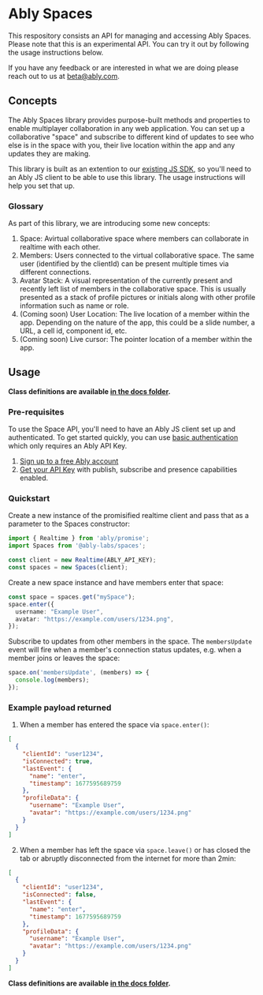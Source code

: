 # Ably Spaces

This respository consists an API for managing and accessing Ably Spaces. Please note that this is an experimental API. You can try it out by following the usage instructions below.

If you have any feedback or are interested in what we are doing please reach out to us at [beta@ably.com](mailto:beta@ably.com).

## Concepts
The Ably Spaces library provides purpose-built methods and properties to enable multiplayer collaboration in any web application. You can set up a collaborative "space" and subscribe to different kind of updates to see who else is in the space with you, their live location within the app and any updates they are making.

This library is built as an extention to our [existing JS SDK](https://github.com/ably/ably-js), so you'll need to an Ably JS client to be able to use this library. The usage instructions will help you set that up.

### Glossary
As part of this library, we are introducing some new concepts:

1. Space: Avirtual collaborative space where members can collaborate in realtime with each other.
2. Members: Users connected to the virtual collaborative space. The same user (identified by the clientId) can be present multiple times via different connections.
3. Avatar Stack: A visual representation of the currently present and recently left list of members in the collaborative space. This is usually presented as a stack of profile pictures or initials along with other profile information such as name or role.
3. (Coming soon) User Location: The live location of a member within the app. Depending on the nature of the app, this could be a slide number, a URL, a cell id, component id, etc.
4. (Coming soon) Live cursor: The pointer location of a member within the app. 


## Usage

**Class definitions are available [in the docs folder](/docs/class-definitions.md).**

### Pre-requisites

To use the Space API, you'll need to have an Ably JS client set up and authenticated. To get started quickly, you can use [basic authentication](https://ably.com/docs/realtime/authentication#basic-authentication) which only requires an Ably API Key. 

1. [Sign up to a free Ably account](https://ably.com/signup)
2. [Get your API Key](https://faqs.ably.com/setting-up-and-managing-api-keys) with publish, subscribe and presence capabilities enabled.

### Quickstart 

Create a new instance of the promisified realtime client and pass that as a parameter to the Spaces constructor:

```ts
import { Realtime } from 'ably/promise';
import Spaces from '@ably-labs/spaces';

const client = new Realtime(ABLY_API_KEY);
const spaces = new Spaces(client);
```

Create a new space instance and have members enter that space:

```ts
const space = spaces.get("mySpace");
space.enter({
  username: "Example User",
  avatar: "https://example.com/users/1234.png",
});
```

Subscribe to updates from other members in the space. The `membersUpdate` event will fire when a member's connection status updates, e.g. when a member joins or leaves the space:

```ts
space.on('membersUpdate', (members) => {
  console.log(members);
});
```

### Example payload returned

1. When a member has entered the space via `space.enter()`:

```json
[
  {
    "clientId": "user1234",
    "isConnected": true,
    "lastEvent": {
      "name": "enter",
      "timestamp": 1677595689759
    },
    "profileData": {
      "username": "Example User",
      "avatar": "https://example.com/users/1234.png"
    }
  }
]
```

2. When a member has left the space via `space.leave()` or has closed the tab or abruptly disconnected from the internet for more than 2min:

```json
[
  {
    "clientId": "user1234",
    "isConnected": false,
    "lastEvent": {
      "name": "enter",
      "timestamp": 1677595689759
    },
    "profileData": {
      "username": "Example User",
      "avatar": "https://example.com/users/1234.png"
    }
  }
]
```

**Class definitions are available [in the docs folder](/docs/class-definitions.md).**
